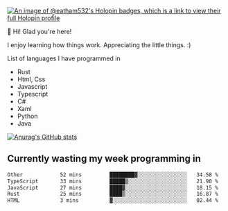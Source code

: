 [![An image of @eatham532's Holopin badges, which is a link to view their full Holopin profile](https://holopin.me/eatham532)](https://holopin.io/@eatham532)


👋 Hi! Glad you're here!

I enjoy learning how things work. Appreciating the little things. :)


List of languages I have programmed in
- Rust
- Html, Css
- Javascript
- Typescript
- C#
- Xaml
- Python
- Java

[![Anurag's GitHub stats](https://github-readme-stats.vercel.app/api?username=Eatham532&theme=dark)](https://github.com/anuraghazra/github-readme-stats)


## Currently wasting my week programming in
<!--START_SECTION:waka-->

```txt
Other            52 mins         ████████▓░░░░░░░░░░░░░░░░   34.58 %
TypeScript       33 mins         █████▒░░░░░░░░░░░░░░░░░░░   21.90 %
JavaScript       27 mins         ████▓░░░░░░░░░░░░░░░░░░░░   18.15 %
Rust             25 mins         ████▒░░░░░░░░░░░░░░░░░░░░   16.87 %
HTML             3 mins          ▓░░░░░░░░░░░░░░░░░░░░░░░░   02.44 %
```

<!--END_SECTION:waka-->

